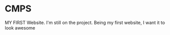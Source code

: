 # CMPS
MY FIRST Website.
I'm still on the project.
Being my first  website, I want it to look awesome 

